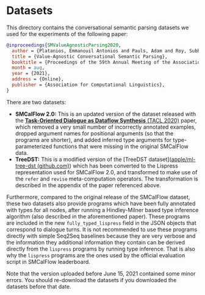 # Datasets

This directory contains the conversational semantic parsing datasets we used for the experiments of the following paper:

```bibtex
@inproceedings{SMValueAgnosticParsing2020,
  author = {Platanios, Emmanouil Antonios and Pauls, Adam and Roy, Subhro and Zhang, Yuchen and Kyte, Alex and Guo, Alan and Thomson, Sam and Krishnamurthy, Jayant and Wolfe, Jason and Andreas, Jacob and Klein, Dan},
  title = {Value-Agnostic Conversational Semantic Parsing},
  booktitle = {Proceedings of the 59th Annual Meeting of the Association for Computational Linguistics},
  month = aug,
  year = {2021},
  address = {Online},
  publisher = {Association for Computational Linguistics},
}
```

There are two datasets:

- **SMCalFlow 2.0:** This is an updated version of the dataset released with the [**Task-Oriented Dialogue as Dataflow Synthesis** (TACL 2020)](https://www.mitpressjournals.org/doi/full/10.1162/tacl_a_00333) paper, which removed a very small number of incorrectly annotated examples, dropped argument names for positional arguments (so that the programs are shorter), and added inferred type arguments for type-parameterized functions that were missing in the original SMCalFlow data.
- **TreeDST:** This is a modified version of the [TreeDST dataset]([apple/ml-tree-dst (github.com)](https://github.com/apple/ml-tree-dst)) which has been converted to the Lispress representation used for SMCalFlow 2.0, and transformed to make use of the `refer` and `revise` meta-computation operators. The transformation is described in the appendix of the paper referenced above.

Furthermore, compared to the original release of the SMCalFlow dataset, these two datasets also provide programs which have been fully annotated with types for all nodes, after running a Hindley-Milner based type inference algorithm (also described in the aforementioned paper). These programs are included in the new `fully_typed_lispress` field in the JSON objects that correspond to dialogue turns. It is not recommended to use these programs directly with simple Seq2Seq baselines because they are very verbose and the information they additional information they contain can be derived directly from the `lispress` programs by running type inference. That is also why the `lispress` programs are the ones used by the official evaluation script in SMCalFlow leaderboard.

Note that the version uploaded before June 15, 2021 contained some minor errors. You should
re-download the datasets if you downloaded the datasets before that date.